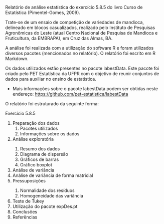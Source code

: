 Relatório de análise estatística do exercício 5.8.5 do livro Curso de Estatística (Pimentel-Gomes, 2009).

Trate-se de um ensaio de competição de variedades de mandioca, delineado em blocos casualizados, realizado pelo Instituto de Pesquisas Agronômicas do Leste (atual Centro Nacional de Pesquisa de Mandioca e Fruticultura, da EMBRAPA), 
em Cruz das Almas, BA.

A análise foi realizada com a utilização do software R e foram utilizados diversos pacotes (mencionados no relatório).
O relatório foi escrito em R Markdown. 

Os dados utilizados estão presentes no pacote labestData. 
Este pacote foi criado pelo PET Estatística da UFPR com o objetivo de reunir conjuntos de dados para auxiliar no ensino de estatística.
* Mais informações sobre o pacote labestData podem ser obtidas neste endereço: https://github.com/pet-estatistica/labestData


O relatório foi estruturado da seguinte forma: 

Exercício 5.8.5
<ol>
<li>
  Preparação dos dados
<ol>
  <li> Pacotes utilizados </li>
  <li> Informações sobre os dados </li>
</ol>  
<li> Análise exploratória </li>
<ol>
<li>  Resumo dos dados </li>
<li>  Diagrama de dispersão </li>
<li>  Gráficos de barras </li>
<li>  Gráfico boxplot </li>
</ol>  
<li> Análise de variância </li>
<li> Análise de variância de forma matricial </li>
<li> Pressuposições </li>
<ol>
<li> Normalidade dos resíduos </li>
<li>  Homogeneidade das variância </li>
</ol>  
<li> Teste de Tukey </li>
<li> Utilização do pacote expDes.pt </li>
<li> Conclusões </li>
<li>Referências </li>
</ol> 
